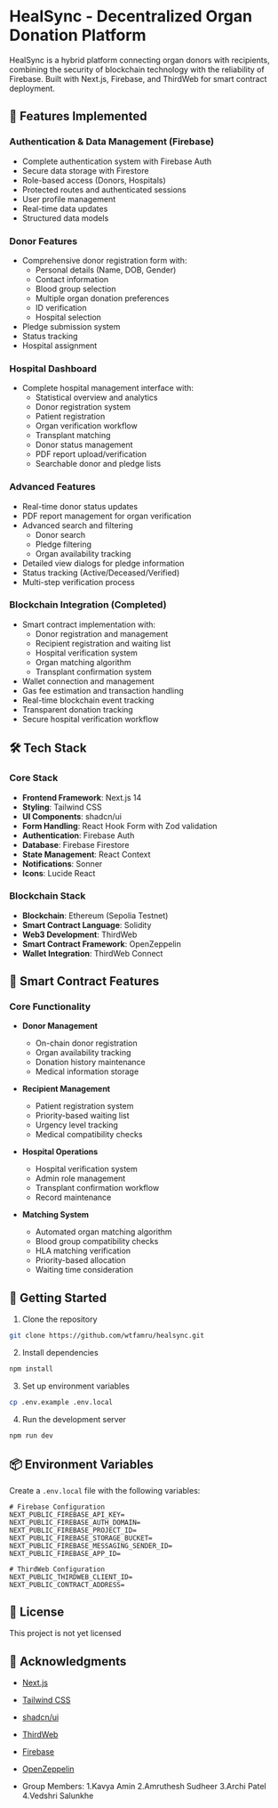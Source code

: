 # HealSync - Decentralized Organ Donation Platform

HealSync is a hybrid platform connecting organ donors with recipients, combining the security of blockchain technology with the reliability of Firebase. Built with Next.js, Firebase, and ThirdWeb for smart contract deployment.

## 🚀 Features Implemented

### Authentication & Data Management (Firebase)
- Complete authentication system with Firebase Auth
- Secure data storage with Firestore
- Role-based access (Donors, Hospitals)
- Protected routes and authenticated sessions
- User profile management
- Real-time data updates
- Structured data models

### Donor Features
- Comprehensive donor registration form with:
  - Personal details (Name, DOB, Gender)
  - Contact information
  - Blood group selection
  - Multiple organ donation preferences
  - ID verification
  - Hospital selection
- Pledge submission system
- Status tracking
- Hospital assignment

### Hospital Dashboard
- Complete hospital management interface with:
  - Statistical overview and analytics
  - Donor registration system
  - Patient registration
  - Organ verification workflow
  - Transplant matching
  - Donor status management
  - PDF report upload/verification
  - Searchable donor and pledge lists

### Advanced Features
- Real-time donor status updates
- PDF report management for organ verification
- Advanced search and filtering
  - Donor search
  - Pledge filtering
  - Organ availability tracking
- Detailed view dialogs for pledge information
- Status tracking (Active/Deceased/Verified)
- Multi-step verification process

### Blockchain Integration (Completed)
- Smart contract implementation with:
  - Donor registration and management
  - Recipient registration and waiting list
  - Hospital verification system
  - Organ matching algorithm
  - Transplant confirmation system
- Wallet connection and management
- Gas fee estimation and transaction handling
- Real-time blockchain event tracking
- Transparent donation tracking
- Secure hospital verification workflow

## 🛠️ Tech Stack

### Core Stack
- **Frontend Framework**: Next.js 14
- **Styling**: Tailwind CSS
- **UI Components**: shadcn/ui
- **Form Handling**: React Hook Form with Zod validation
- **Authentication**: Firebase Auth
- **Database**: Firebase Firestore
- **State Management**: React Context
- **Notifications**: Sonner
- **Icons**: Lucide React

### Blockchain Stack
- **Blockchain**: Ethereum (Sepolia Testnet)
- **Smart Contract Language**: Solidity
- **Web3 Development**: ThirdWeb
- **Smart Contract Framework**: OpenZeppelin
- **Wallet Integration**: ThirdWeb Connect

## 📝 Smart Contract Features

### Core Functionality
- **Donor Management**
  - On-chain donor registration
  - Organ availability tracking
  - Donation history maintenance
  - Medical information storage

- **Recipient Management**
  - Patient registration system
  - Priority-based waiting list
  - Urgency level tracking
  - Medical compatibility checks

- **Hospital Operations**
  - Hospital verification system
  - Admin role management
  - Transplant confirmation workflow
  - Record maintenance

- **Matching System**
  - Automated organ matching algorithm
  - Blood group compatibility checks
  - HLA matching verification
  - Priority-based allocation
  - Waiting time consideration

## 🚀 Getting Started

1. Clone the repository
```bash
git clone https://github.com/wtfamru/healsync.git
```

2. Install dependencies
```bash
npm install
```

3. Set up environment variables
```bash
cp .env.example .env.local
```

4. Run the development server
```bash
npm run dev
```

## 📦 Environment Variables

Create a `.env.local` file with the following variables:
```
# Firebase Configuration
NEXT_PUBLIC_FIREBASE_API_KEY=
NEXT_PUBLIC_FIREBASE_AUTH_DOMAIN=
NEXT_PUBLIC_FIREBASE_PROJECT_ID=
NEXT_PUBLIC_FIREBASE_STORAGE_BUCKET=
NEXT_PUBLIC_FIREBASE_MESSAGING_SENDER_ID=
NEXT_PUBLIC_FIREBASE_APP_ID=

# ThirdWeb Configuration
NEXT_PUBLIC_THIRDWEB_CLIENT_ID=
NEXT_PUBLIC_CONTRACT_ADDRESS=
```

## 📄 License

This project is not yet licensed

## 🙏 Acknowledgments

- [Next.js](https://nextjs.org/)
- [Tailwind CSS](https://tailwindcss.com/)
- [shadcn/ui](https://ui.shadcn.com/)
- [ThirdWeb](https://thirdweb.com/)
- [Firebase](https://firebase.google.com/)
- [OpenZeppelin](https://openzeppelin.com/)

- Group Members:
1.Kavya Amin
2.Amruthesh Sudheer
3.Archi Patel
4.Vedshri Salunkhe
